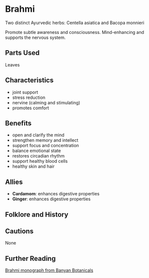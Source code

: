 # Brahmi
Two distinct Ayurvedic herbs: Centella asiatica and Bacopa monnieri

Promote subtle awareness and consciousness. Mind-enhancing and supports the nervous system.

## Parts Used
Leaves

## Characteristics
- joint support
- stress reduction
- nervine (calming and stimulating)
- promotes comfort

## Benefits
- open and clarify the mind
- strengthen memory and intellect
- support focus and concentration
- balance emotional state
- restores circadian rhythm
- support healthy blood cells
- healthy skin and hair

## Allies
- __Cardamom__: enhances digestive properties
- __Ginger__: enhances digestive properties

## Folklore and History


## Cautions
None

## Further Reading
[Brahmi monograph from Banyan Botanicals](https://www.banyanbotanicals.com/info/ayurvedic-living/living-ayurveda/herbs/brahmi/)
